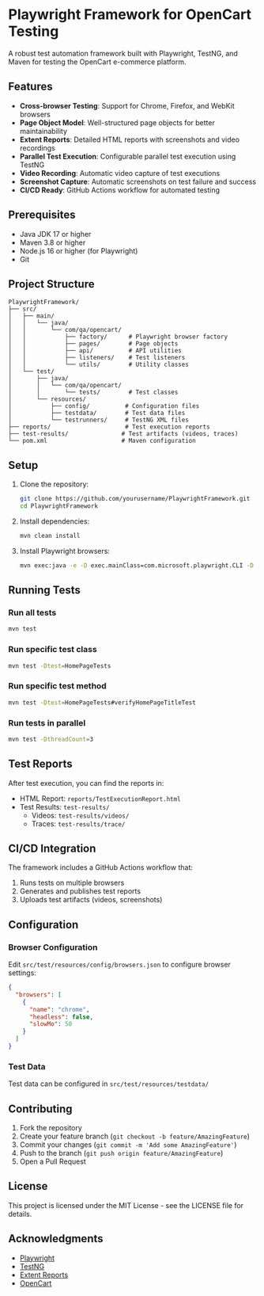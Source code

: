 # Playwright Framework for OpenCart Testing

A robust test automation framework built with Playwright, TestNG, and Maven for testing the OpenCart e-commerce platform.

## Features

- **Cross-browser Testing**: Support for Chrome, Firefox, and WebKit browsers
- **Page Object Model**: Well-structured page objects for better maintainability
- **Extent Reports**: Detailed HTML reports with screenshots and video recordings
- **Parallel Test Execution**: Configurable parallel test execution using TestNG
- **Video Recording**: Automatic video capture of test executions
- **Screenshot Capture**: Automatic screenshots on test failure and success
- **CI/CD Ready**: GitHub Actions workflow for automated testing

## Prerequisites

- Java JDK 17 or higher
- Maven 3.8 or higher
- Node.js 16 or higher (for Playwright)
- Git

## Project Structure

```
PlaywrightFramework/
├── src/
│   ├── main/
│   │   └── java/
│   │       └── com/qa/opencart/
│   │           ├── factory/      # Playwright browser factory
│   │           ├── pages/        # Page objects
│   │           ├── api/          # API utilities
│   │           ├── listeners/    # Test listeners
│   │           └── utils/        # Utility classes
│   └── test/
│       ├── java/
│       │   └── com/qa/opencart/
│       │       └── tests/        # Test classes
│       └── resources/
│           ├── config/          # Configuration files
│           ├── testdata/        # Test data files
│           └── testrunners/     # TestNG XML files
├── reports/                     # Test execution reports
├── test-results/               # Test artifacts (videos, traces)
└── pom.xml                     # Maven configuration
```

## Setup

1. Clone the repository:
   ```bash
   git clone https://github.com/yourusername/PlaywrightFramework.git
   cd PlaywrightFramework
   ```

2. Install dependencies:
   ```bash
   mvn clean install
   ```

3. Install Playwright browsers:
   ```bash
   mvn exec:java -e -D exec.mainClass=com.microsoft.playwright.CLI -D exec.args="install"
   ```

## Running Tests

### Run all tests
```bash
mvn test
```

### Run specific test class
```bash
mvn test -Dtest=HomePageTests
```

### Run specific test method
```bash
mvn test -Dtest=HomePageTests#verifyHomePageTitleTest
```

### Run tests in parallel
```bash
mvn test -DthreadCount=3
```

## Test Reports

After test execution, you can find the reports in:
- HTML Report: `reports/TestExecutionReport.html`
- Test Results: `test-results/`
  - Videos: `test-results/videos/`
  - Traces: `test-results/trace/`

## CI/CD Integration

The framework includes a GitHub Actions workflow that:
1. Runs tests on multiple browsers
2. Generates and publishes test reports
3. Uploads test artifacts (videos, screenshots)

## Configuration

### Browser Configuration
Edit `src/test/resources/config/browsers.json` to configure browser settings:
```json
{
  "browsers": [
    {
      "name": "chrome",
      "headless": false,
      "slowMo": 50
    }
  ]
}
```

### Test Data
Test data can be configured in `src/test/resources/testdata/`

## Contributing

1. Fork the repository
2. Create your feature branch (`git checkout -b feature/AmazingFeature`)
3. Commit your changes (`git commit -m 'Add some AmazingFeature'`)
4. Push to the branch (`git push origin feature/AmazingFeature`)
5. Open a Pull Request

## License

This project is licensed under the MIT License - see the LICENSE file for details.

## Acknowledgments

- [Playwright](https://playwright.dev/)
- [TestNG](https://testng.org/)
- [Extent Reports](https://www.extentreports.com/)
- [OpenCart](https://www.opencart.com/) 



